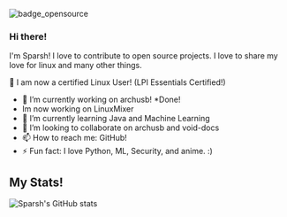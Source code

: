 ![badge_opensource](https://forthebadge.com/images/badges/open-source.svg)
### Hi there!
I'm Sparsh! I love to contribute to open source projects. I love to share my love for linux and many other things. 

🐧 I am now a certified Linux User! (LPI Essentials Certified!)

- 🔭 I’m currently working on archusb! *Done!
- Im now working on LinuxMixer
- 🌱 I’m currently learning Java and Machine Learning
- 👯 I’m looking to collaborate on archusb and void-docs
- 📫 How to reach me: GitHub!
- ⚡ Fun fact: I love Python, ML, Security, and anime. :)


## My Stats!
![Sparsh's GitHub stats](https://github-readme-stats.vercel.app/api?username=isparsh&show_icons=true&theme=radical)

